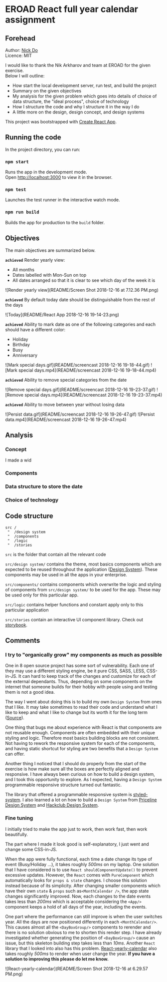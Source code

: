# EROAD React full year calendar assignment

## Forehead

Author: [Nick Do](https://www.linkedin.com/in/nick-do/) <br>
Licence: MIT

I would like to thank the Nik Arkharov and team at EROAD for the given exercise. <br>
Below I will outline:

- How start the local development server, run test, and build the project
- Summary on the given objectives
- My analysis for the given problem which goes into details of choice of data structure, the "ideal process", choice of technology
- How I structure the code and why I structure it in the way I do
- A little more on the design, design concept, and design systems

This project was bootstrapped with [Create React App](https://github.com/facebook/create-react-app).

## Running the code

In the project directory, you can run:

### `npm start`

Runs the app in the development mode.<br>
Open [http://localhost:3000](http://localhost:3000) to view it in the browser.

### `npm test`

Launches the test runner in the interactive watch mode.<br>

### `npm run build`

Builds the app for production to the `build` folder.<br>

## Objectives

The main objectives are summarized below.

**`achieved`** Render yearly view:
* All months
* Dates labelled with Mon-Sun on top
* All dates arranged so that it is clear to see which day of the week it is

![Render yearly view](README/Screen Shot 2018-12-16 at 7.12.36 PM.png)

**`achieved`** By default today date should be distinguishable from the rest of the days

![Today](README/React App 2018-12-16 19-14-23.png)

**`achieved`** Ability to mark date as one of the following categories and each should have a different color:
  + Holiday
  + Birthday
  + Busy
  + Anniversary
  
![Mark special days.gif](README/screencast 2018-12-16 19-18-44.gif)
![Mark special days.mp4](README/screencast 2018-12-16 19-18-44.mp4)
  
**`achieved`** Ability to remove special categories from the date

![Remove special days.gif](README/screencast 2018-12-16 19-23-37.gif)
![Remove special days.mp4](README/screencast 2018-12-16 19-23-37.mp4)

**`achieved`** Ability to move between year without losing data

![Persist data.gif](README/screencast 2018-12-16 19-26-47.gif)
![Persist data.mp4](README/screencast 2018-12-16 19-26-47.mp4)

## Analysis

### Concept
I made a wid

### Components

### Data structure to store the date

### Choice of technology

## Code structure

```$xslt
src /
 "  /design system
 "  /components
 "  /logic
 "  /stories
```

`src` is the folder that contain all the relevant code <br>

`src/design system/` contains the theme, most basics components which are expected to be reused throughout the application ([Design System](https://www.invisionapp.com/inside-design/guide-to-design-systems/)). These components may be used in all the apps in your enterprise. <br>

`src/components/` contains components which overwrite the logic and styling of components from `src/design system/` to be used for the app. These may be used only for this particular app.<br>

`src/logic` contains helper functions and constant apply only to this particular application

`src/stories` contain an interactive UI component library. Check out [storybook](https://github.com/storybooks/storybook).

## Comments

### I try to "organically grow" my components as much as possible
One in 8 open source project has some sort of vulnerability. Each one of they may use a different styling engine, be it pure CSS, SASS, LESS, CSS-in-JS. 
It can hard to keep track of the changes and customize for each of the external dependants.
Thus, depending on some components on the internet that someone builds for their hobby with people using and testing them is not a good idea.

The way I went about doing this is to build my own `Design System` from ones that I like. 
It may take sometimes to read their code and understand what I like to keep and what I like to change but its worth it for the long term ([Source](https://airbnb.design/building-a-visual-language/)).

One thing that bugs me about experience with React is that components are not reusable enough.
Components are often embedded with their unique styling and logic. Therefore most basics building blocks are not consistent.
Not having to rework the responsive system for each of the components, and having static shortcut for styling are two benefits that a `Design System` can offer.

Another thing I noticed that I should do properly from the start of the exercise is how make sure all the boxes are perfectly aligned and responsive.
I have always been curious on how to build a design system, and I took this opportunity to explore.
As I expected, having a `Design System` programmable responsive structure turned out fantastic.

The library that offered a programmable responsive system is [styled-system](https://github.com/jxnblk/styled-system).
I also learned a lot on how to build a `Design System` from [Priceline Design System](https://github.com/pricelinelabs/design-system) and [Hackclub Design System](https://github.com/hackclub/design-system).

### Fine tuning
I initially tried to make the app just to work, then work fast, then work beautifully.

The part where I made it look good is self-explanatory, I just went and change some CSS-in-JS.

When the app were fully functional, each time a date change its type of event (Busy/Holiday ...), it takes roughly *500ms* on my laptop. 
One solution that I have considered is to use `React shouldComponentUpdate()` to prevent excessive updates.
However, the  `React` comes with `PureComponent` which automatically looks for `props & state` changes. I choose this solution instead because of its simplicity.
After changing smaller components which have their own `state` & `props` such as`<MonthCalendar />`, the app state changes significantly improved. 
Now, each changes to the date events takes less than *200ms* which is acceptable considering the `<App/>` component keeps a hold of all days of the year, including the events.

One part where the performance can still improve is when the user switches year. All the days are now positioned differently in each `<MonthCalendar/>`.
This causes almost all the `<DayBoxGroup/>` components to rerender and there is no solution obvious to me to shorten this render step.
I have already investigated whether generating the position of `<DayBoxGroup/>` cause an issue, but this skeleton building step takes less than *10ms*.
Another `React` library that I looked into also has this problem.
[React-yearly-calendar](https://github.com/BelkaLab/react-yearly-calendar) also takes roughly *500ms*
 to render when user change the year. **If you have a solution to improving this please do let me know.**

![React-yearly-calendar](README/Screen Shot 2018-12-16 at 6.29.57 PM.png)